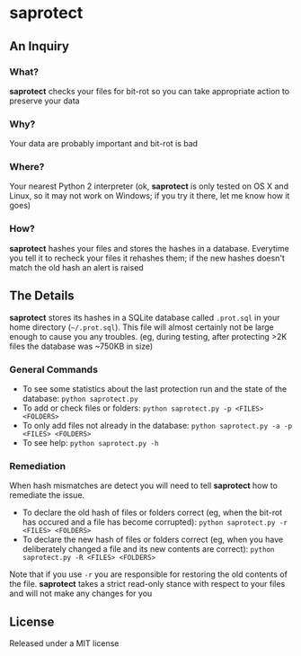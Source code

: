 # saprotect

## An Inquiry
### What?
**saprotect** checks your files for bit-rot so you can take appropriate action to preserve your data
### Why?
Your data are probably important and bit-rot is bad
### Where?
Your nearest Python 2 interpreter (ok, **saprotect** is only tested on OS X and Linux, so it may not work on Windows; if you try it there, let me know how it goes)
### How?
**saprotect** hashes your files and stores the hashes in a database. Everytime you tell it to recheck your files it rehashes them; if the new hashes doesn't match the old hash an alert is raised
## The Details
**saprotect** stores its hashes in a SQLite database called `.prot.sql` in your home directory (`~/.prot.sql`). This file will almost certainly not be large enough to cause you any troubles. (eg, during testing, after protecting >2K files the database was ~750KB in size)
### General Commands
* To see some statistics about the last protection run and the state of the database: `python saprotect.py`
* To add or check files or folders: `python saprotect.py -p <FILES> <FOLDERS>`
* To only add files not already in the database: `python saprotect.py -a -p <FILES> <FOLDERS>`
* To see help: `python saprotect.py -h`

### Remediation
When hash mismatches are detect you will need to tell **saprotect** how to remediate the issue.

* To declare the old hash of files or folders correct (eg, when the bit-rot has occured and a file has become corrupted): `python saprotect.py -r <FILES> <FOLDERS>`
* To declare the new hash of files or folders correct (eg, when you have deliberately changed a file and its new contents are correct): `python saprotect.py -R <FILES> <FOLDERS>`

Note that if you use `-r` you are responsible for restoring the old contents of the file. **saprotect** takes a strict read-only stance with respect to your files and will not make any changes for you

## License
Released under a MIT license